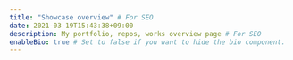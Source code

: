 ```yaml
---
title: "Showcase overview" # For SEO
date: 2021-03-19T15:43:38+09:00
description: My portfolio, repos, works overview page # For SEO
enableBio: true # Set to false if you want to hide the bio component.
---
```

